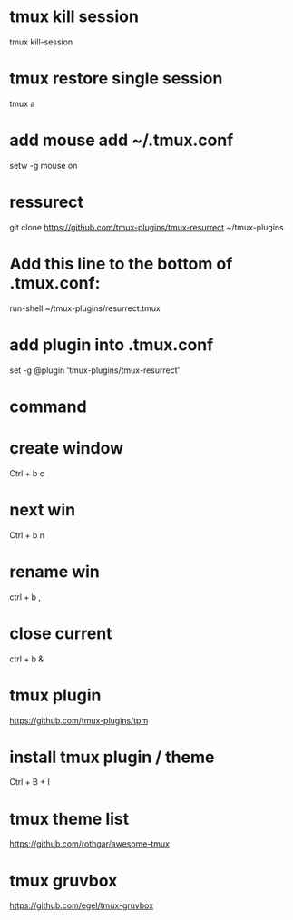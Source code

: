 # tmux kill session
tmux kill-session

# tmux restore single session
tmux a


# add mouse  add ~/.tmux.conf
setw -g mouse on

# ressurect
git clone https://github.com/tmux-plugins/tmux-resurrect ~/tmux-plugins

# Add this line to the bottom of .tmux.conf:
run-shell ~/tmux-plugins/resurrect.tmux

# add plugin into .tmux.conf
set -g @plugin 'tmux-plugins/tmux-resurrect' 


# command


# create window
Ctrl + b c
# next win
Ctrl + b n
# rename win
ctrl + b ,
# close  current
ctrl + b &

# tmux plugin
https://github.com/tmux-plugins/tpm

# install tmux plugin / theme
Ctrl + B + I 


# tmux theme  list
https://github.com/rothgar/awesome-tmux

# tmux gruvbox
https://github.com/egel/tmux-gruvbox
